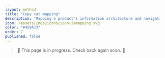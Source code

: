 ```yaml
---
layout: method
title: "Copy cat mapping"
description: "Mapping a product's information architecture and navigation to a competitor's to generate new ideas."
icon: /assets/imgs/icons/icon-iamapping.svg
color: "#459A73"
order: 7
published: false
---
```


> 🚧 This page is in progress. Check back again soon. 🚧